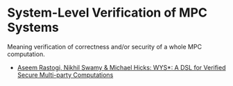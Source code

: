 # System-Level Verification of MPC Systems

Meaning verification of correctness and/or security of a whole MPC computation.

- [Aseem Rastogi, Nikhil Swamy & Michael Hicks: WYS*: A DSL for Verified Secure Multi-party Computations](https://arxiv.org/abs/1711.06467)
